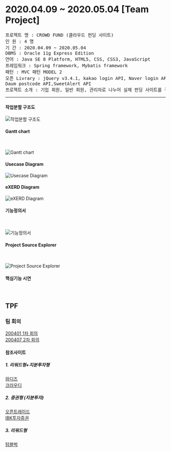 2020.04.09 ~ 2020.05.04 [Team Project]
=========
<pre>
프로젝트 명 : CROWD FUND (클라우드 펀딩 사이트)
인 원 : 4 명
기 간 : 2020.04.09 ~ 2020.05.04
DBMS : Oracle 11g Express Edition
언어 : Java SE 8 Platform, HTML5, CSS, CSS3, JavaScript
프레임워크 : Spring framework, Mybatis framework
패턴 : MVC 패턴 MODEL 2
오픈 Livrary : jQuery v3.4.1, kakao login API, Naver login API, 
Daum postcode API,SweetAlert API
프로젝트 소개 : 기업 회원, 일반 회원, 관리자로 나누어 실제 펀딩 사이트를 구현하였다.
</pre>
------
#### 작업분할 구조도
![작업분할 구조도](https://user-images.githubusercontent.com/56239469/80933584-5a563f00-8dff-11ea-863c-6231f0d35c23.png)

#### Gantt chart
<br>

![Gantt chart](https://user-images.githubusercontent.com/56239469/80933543-24b15600-8dff-11ea-9dc7-ee0e2c7b1c74.png)
#### Usecase Diagram
![Usecase Diagram](https://user-images.githubusercontent.com/56239469/80933551-31ce4500-8dff-11ea-9650-22965cae3690.png)

#### eXERD Diagram
![eXERD Diagram](https://user-images.githubusercontent.com/56239469/80933599-6c37e200-8dff-11ea-9708-e28dae826212.png)
#### 기능정의서
<br>

![기능정의서](https://user-images.githubusercontent.com/56239469/80933569-490d3280-8dff-11ea-8d02-43cc82bbe133.png)
#### Project Source Explorer
<br>

![Project Source Explorer](https://user-images.githubusercontent.com/56239469/80933699-d0f33c80-8dff-11ea-8e38-3d0c06cab2c8.png)
#### 핵심기능 시연
<br>


## TPF

### 팀 회의
[200401 1차 회의](https://github.com/TeamProjectFunding/funding/wiki/200402_1%EC%B0%A8%ED%9A%8C%EC%9D%98)<br>
[200407 2차 회의](https://github.com/TeamProjectFunding/funding/wiki/200407_2%EC%B0%A8%ED%9A%8C%EC%9D%98)<br>
#### 참조사이트
##### 1. 리워드형+지분투자형
[와디즈](https://www.wadiz.kr/web/main)<br>
[크라우디](https://www.ycrowdy.com/)<br>
##### 2. 증권형 (지분투자)
[오픈트레이드](https://otrade.co/)<br>
[IBK투자증권](https://crowd.ibks.com/)<br>
##### 3. 리워드형
[텀블벅](https://tumblbug.com/)<br>

